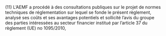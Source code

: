(11) L’AEMF a procédé à des consultations publiques sur le projet de normes techniques de réglementation sur lequel se fonde le présent règlement, analysé ses coûts et ses avantages potentiels et sollicité l’avis du groupe des parties intéressées au secteur financier institué par l’article 37 du règlement (UE) no 1095/2010,